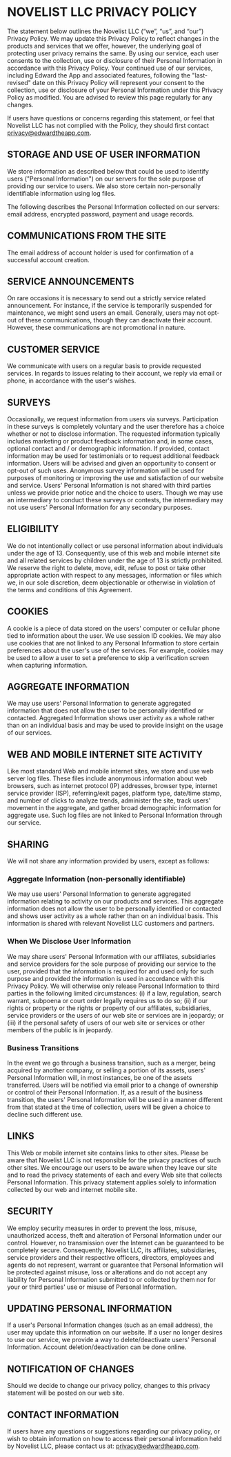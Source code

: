 # NOVELIST LLC PRIVACY POLICY

The statement below outlines the Novelist LLC (“we”, “us”, and “our”) Privacy Policy. We may update this Privacy Policy to reflect changes in the products and services that we offer, however, the underlying goal of protecting user privacy remains the same. By using our service, each user consents to the collection, use or disclosure of their Personal Information in accordance with this Privacy Policy. Your continued use of our services, including Edward the App and associated features, following the "last-revised" date on this Privacy Policy will represent your consent to the collection, use or disclosure of your Personal Information under this Privacy Policy as modified. You are advised to review this page regularly for any changes.

If users have questions or concerns regarding this statement, or feel that Novelist LLC has not complied with the Policy, they should first contact privacy@edwardtheapp.com.

## STORAGE AND USE OF USER INFORMATION

We store information as described below that could be used to identify users ("Personal Information") on our servers for the sole purpose of providing our service to users. We also store certain non-personally identifiable information using log files.

The following describes the Personal Information collected on our servers: email address, encrypted password, payment and usage records.

## COMMUNICATIONS FROM THE SITE

The email address of account holder is used for confirmation of a successful account creation.

## SERVICE ANNOUNCEMENTS

On rare occasions it is necessary to send out a strictly service related announcement. For instance, if the service is temporarily suspended for maintenance, we might send users an email. Generally, users may not opt-out of these communications, though they can deactivate their account. However, these communications are not promotional in nature.

## CUSTOMER SERVICE

We communicate with users on a regular basis to provide requested services. In regards to issues relating to their account, we reply via email or phone, in accordance with the user's wishes.

## SURVEYS

Occasionally, we request information from users via surveys. Participation in these surveys is completely voluntary and the user therefore has a choice whether or not to disclose information. The requested information typically includes marketing or product feedback information and, in some cases, optional contact and / or demographic information. If provided, contact information may be used for testimonials or to request additional feedback information. Users will be advised and given an opportunity to consent or opt-out of such uses. Anonymous survey information will be used for purposes of monitoring or improving the use and satisfaction of our website and service. Users' Personal Information is not shared with third parties unless we provide prior notice and the choice to users. Though we may use an intermediary to conduct these surveys or contests, the intermediary may not use users' Personal Information for any secondary purposes.

## ELIGIBILITY

We do not intentionally collect or use personal information about individuals under the age of 13. Consequently, use of this web and mobile internet site and all related services by children under the age of 13 is strictly prohibited. We reserve the right to delete, move, edit, refuse to post or take other appropriate action with respect to any messages, information or files which we, in our sole discretion, deem objectionable or otherwise in violation of the terms and conditions of this Agreement.

## COOKIES
A cookie is a piece of data stored on the users' computer or cellular phone tied to information about the user. We use session ID cookies. We may also use cookies that are not linked to any Personal Information to store certain preferences about the user's use of the services. For example, cookies may be used to allow a user to set a preference to skip a verification screen when capturing information.

## AGGREGATE INFORMATION

We may use users' Personal Information to generate aggregated information that does not allow the user to be personally identified or contacted. Aggregated Information shows user activity as a whole rather than on an individual basis and may be used to provide insight on the usage of our services.

## WEB AND MOBILE INTERNET SITE ACTIVITY

Like most standard Web and mobile internet sites, we store and use web server log files. These files include anonymous information about web browsers, such as internet protocol (IP) addresses, browser type, internet service provider (ISP), referring/exit pages, platform type, date/time stamp, and number of clicks to analyze trends, administer the site, track users' movement in the aggregate, and gather broad demographic information for aggregate use. Such log files are not linked to Personal Information through our service.

## SHARING

We will not share any information provided by users, except as follows:

### Aggregate Information (non-personally identifiable)

We may use users' Personal Information to generate aggregated information relating to activity on our products and services. This aggregate information does not allow the user to be personally identified or contacted and shows user activity as a whole rather than on an individual basis. This information is shared with relevant Novelist LLC customers and partners.

### When We Disclose User Information

We may share users' Personal Information with our affiliates, subsidiaries and service providers for the sole purpose of providing our service to the user, provided that the information is required for and used only for such purpose and provided the information is used in accordance with this Privacy Policy. We will otherwise only release Personal Information to third parties in the following limited circumstances: (i) if a law, regulation, search warrant, subpoena or court order legally requires us to do so; (ii) if our rights or property or the rights or property of our affiliates, subsidiaries, service providers or the users of our web site or services are in jeopardy; or (iii) if the personal safety of users of our web site or services or other members of the public is in jeopardy.

### Business Transitions

In the event we go through a business transition, such as a merger, being acquired by another company, or selling a portion of its assets, users' Personal Information will, in most instances, be one of the assets transferred. Users will be notified via email prior to a change of ownership or control of their Personal Information. If, as a result of the business transition, the users' Personal Information will be used in a manner different from that stated at the time of collection, users will be given a choice to decline such different use.

## LINKS

This Web or mobile internet site contains links to other sites. Please be aware that Novelist LLC is not responsible for the privacy practices of such other sites. We encourage our users to be aware when they leave our site and to read the privacy statements of each and every Web site that collects Personal Information. This privacy statement applies solely to information collected by our web and internet mobile site.

## SECURITY

We employ security measures in order to prevent the loss, misuse, unauthorized access, theft and alteration of Personal Information under our control. However, no transmission over the Internet can be guaranteed to be completely secure. Consequently, Novelist LLC, its affiliates, subsidiaries, service providers and their respective officers, directors, employees and agents do not represent, warrant or guarantee that Personal Information will be protected against misuse, loss or alterations and do not accept any liability for Personal Information submitted to or collected by them nor for your or third parties' use or misuse of Personal Information.

## UPDATING PERSONAL INFORMATION

If a user's Personal Information changes (such as an email address), the user may update this information on our website. If a user no longer desires to use our service, we provide a way to delete/deactivate users' Personal Information. Account deletion/deactivation can be done online.

## NOTIFICATION OF CHANGES

Should we decide to change our privacy policy, changes to this privacy statement will be posted on our web site.

## CONTACT INFORMATION

If users have any questions or suggestions regarding our privacy policy, or wish to obtain information on how to access their personal information held by Novelist LLC, please contact us at: privacy@edwardtheapp.com.